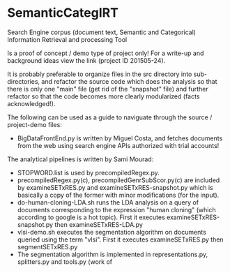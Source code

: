 # SemanticCategIRT
Search Engine corpus (document text, Semantic and Categorical) Information Retrieval and processing Tool

Is a proof of concept / demo type of project only!
For a write-up and background ideas view the link (project ID 201505-24).

It is probably preferable to organize files in the src directory into sub-directories, and refactor the
source code which does the analysis so that there is only one "main" file (get rid of the "snapshot" file)
and further refactor so that the code becomes more clearly modularized (facts acknowledged!).

The following can be used as a guide to naviguate through the source / project-demo files:

- BigDataFrontEnd.py is written by Miguel Costa, and fetches documents from the web using search engine
APIs authorized with trial accounts!

The analytical pipelines is written by Sami Mourad:

- STOPWORD.list is used by precompiledRegex.py.
- precompiledRegex.py(c), precompiledGenrSubScor.py(c) are included by examineSETxRES.py and
examineSETxRES-snapshot.py which is basically a copy of the former with minor modifications
(for the input).
- do-human-cloning-LDA.sh runs the LDA analysis on a query of documents corresponding to the
expression "human cloning" (which according to google is a hot topic). First it executes 
examineSETxRES-snapshot.py then examineSETxRES-LDA.py
- vlsi-demo.sh executes the segmentation algorithm on documents queried using the term "vlsi".
First it executes examineSETxRES.py then segmentSETxRES.py
- The segmentation algorithm is implemented in representations.py, splitters.py and tools.py
(work of 

